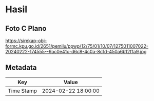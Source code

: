 # Hasil

## Foto C Plano

https://sirekap-obj-formc.kpu.go.id/2651/pemilu/ppwp/12/75/01/10/07/1275011007022-20240222-174555--9ac0e41c-d6c8-4c0a-8c1d-450a6b12f1a9.jpg


## Metadata

| Key        | Value               |
| ---------- | ------------------- |
| Time Stamp | 2024-02-22 18:00:00 |



